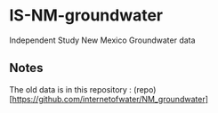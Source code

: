 # IS-NM-groundwater
Independent Study New Mexico Groundwater data

## Notes
The old data is in this repository : (repo)[https://github.com/internetofwater/NM_groundwater]
